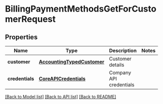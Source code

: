 # BillingPaymentMethodsGetForCustomerRequest

## Properties
Name | Type | Description | Notes
------------ | ------------- | ------------- | -------------
**customer** | [**AccountingTypedCustomer**](AccountingTypedCustomer.md) | Customer details | 
**credentials** | [**CoreAPICredentials**](CoreAPICredentials.md) | Company API credentials | 

[[Back to Model list]](../README.md#documentation-for-models) [[Back to API list]](../README.md#documentation-for-api-endpoints) [[Back to README]](../README.md)


